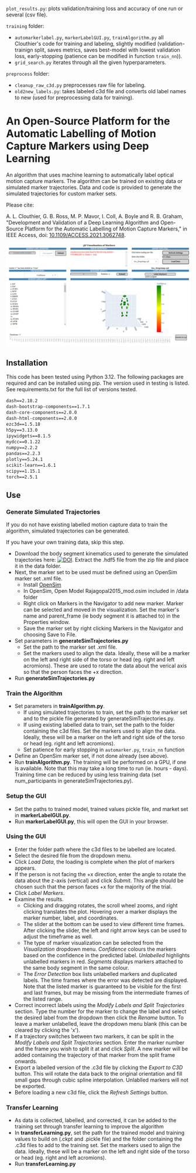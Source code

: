 `plot_results.py`: plots validation/training loss and accuracy of one run or several (csv file).

`training` folder: 
- `automarkerlabel.py`, `markerLabelGUI.py`, `trainAlgorithm.py` all Clouthier's code for training and labeling, slightly modified (validation-trainign split, saves metrics, saves best-model with lowest validation loss, early-stopping (patience can be modified in function `train_nn`)). 
- `grid_search.py` iterates through all the given hyperparameters.

`preprocess` folder: 
- `cleanup_raw_c3d.py` preprocesses raw file for labeling.
- `old2new_labels.py`: takes labeled c3d file and converts old label names to new (used for preprocessing data for training). 


# An Open-Source Platform for the Automatic Labelling of Motion Capture Markers using Deep Learning

An algorithm that uses machine learning to automatically label optical motion capture markers. The algorithm can be trained on existing data or simulated marker trajectories. Data and code is provided to generate the simulated trajectories for custom marker sets.

Please cite:

A. L. Clouthier, G. B. Ross, M. P. Mavor, I. Coll, A. Boyle and R. B. Graham, "Development and Validation of a Deep Learning Algorithm and Open-Source Platform for the Automatic Labelling of Motion Capture Markers," in IEEE Access, doi: [10.1109/ACCESS.2021.3062748](https://doi.org/10.1109/ACCESS.2021.3062748).
 
![Marker Labelling GUI](/images/auto-marker-label-GUI.jpg) 
 
## Installation
This code has been tested using Python 3.12. The following packages are required and can be installed using pip. The version used in testing is listed. See requirements.txt for the full list of versions tested.
```
dash==2.18.2
dash-bootstrap-components==1.7.1
dash-core-components==2.0.0
dash-html-components==2.0.0
ezc3d==1.5.18
h5py==3.13.0
ipywidgets==8.1.5
mydcc==0.1.22
numpy==2.2.2
pandas==2.2.3
plotly==5.24.1
scikit-learn==1.6.1
scipy==1.15.1
torch==2.5.1
```

## Use
### Generate Simulated Trajectories
If you do not have existing labelled motion capture data to train the algorithm, simulated trajectories can be generated. 

If you have your own training data, skip this step.
- Download the body segment kinematics used to generate the simulated trajectories here: [![DOI](https://zenodo.org/badge/DOI/10.5281/zenodo.4293999.svg)](https://doi.org/10.5281/zenodo.4293999). Extract the .hdf5 file from the zip file and place it in the data folder.
- Next, the marker set to be used must be defined using an OpenSim marker set .xml file. 
  - Install [OpenSim](https://simtk.org/frs/index.php?group_id=91)
  - In OpenSim, Open Model Rajagopal2015_mod.osim included in /data folder
  - Right click on Markers in the Navigator to add new marker. Marker can be selected and moved in the visualization. Set the marker's name and parent_frame (ie body segment it is attached to) in the Properties window.
  - Save the marker set by right clicking Markers in the Navigator and choosing Save to File.
- Set parameters in **generateSimTrajectories.py**
  - Set the path to the marker set .xml file. 
  - Set the markers used to align the data. Ideally, these will be a marker on the left and right side of the torso or head (eg. right and left acromions). These are used to rotate the data about the verical axis so that the person faces the +x direction.
- Run **generateSimTrajectories.py**

### Train the Algorithm
- Set parameters in **trainAlgorithm.py**.
  - If using simulated trajectories to train, set the path to the marker set and to the pickle file generated by generateSimTrajectories.py.
  - If using existing labelled data to train, set the path to the folder containing the c3d files. Set the markers used to align the data. Ideally, these will be a marker on the left and right side of the torso or head (eg. right and left acromions).
  - Set patience for early stopping in `automarker.py`, `train_nn` function
- Define an OpenSim marker set, if not done already (see above).
- Run **trainAlgorithm.py**. The training will be performed on a GPU, if one is available. 
Note that this may take a long time to run (ie. hours - days). Training time can be reduced by using less training data (set num_participants in generateSimTrajectories.py).

### Setup the GUI
- Set the paths to trained model, trained values pickle file, and market set in **markerLabelGUI.py**.
- Run **markerLabelGUI.py**, this will open the GUI in your browser.

### Using the GUI 
- Enter the folder path where the c3d files to be labelled are located.
- Select the desired file from the dropdown menu.
- Click *Load Data*, the loading is complete when the plot of markers appears.
- If the person is not facing the +x direction, enter the angle to rotate the data about the z-axis (vertical) and click *Submit*. This angle should be chosen such that the person faces +x for the majority of the trial. 
- Click *Label Markers*.
- Examine the results.
  - Clicking and dragging rotates, the scroll wheel zooms, and right clicking translates the plot. Hovering over a marker displays the marker number, label, and coordinates.
  - The slider at the bottom can be used to view different time frames. After clicking the slider, the left and right arrow keys can be used to adjust the timeframe as well.
  - The type of marker visualization can be selected from the *Visualization* dropdown menu. *Confidence* colours the markers based on the confidence in the predicted label. *Unlabelled* highlights unlabelled markers in red. *Segments* displays markers attached to the same body segment in the same colour.
  - The *Error Detection* box lists unlabelled markers and duplicated labels. The time frames where the error was detected are displayed. Note that the listed marker is guaranteed to be visible for the first and last frames, but may be missing from the intermediate frames of the listed range.
- Correct incorrect labels using the *Modify Labels and Split Trajectories* section. Type the number for the marker to change the label and select the desired label from the dropdown then click the *Rename* button. To leave a marker unlabelled, leave the dropdown menu blank (this can be cleared by clicking the 'x').
- If a trajectory switches between two markers, it can be split in the *Modify Labels and Split Trajectories* section. Enter the marker number and the frame you wish to split it at and click *Split*. A new marker will be added containing the trajectory of that marker from the split frame onwards.
- Export a labelled version of the .c3d file by clicking the *Export to C3D* button. This will rotate the data back to the original orientation and fill small gaps through cubic spline interpolation. Unlablled markers will not be exported.
- Before loading a new c3d file, click the *Refresh Settings* button.

### Transfer Learning
- As data is collected, labelled, and corrected, it can be added to the training set through transfer learning to improve the algorithm
- In **transferLearning.py**, set the path for the trained model and training values to build on (.ckpt and .pickle file) and the folder containing the .c3d files to add to the training set. Set the markers used to align the data. Ideally, these will be a marker on the left and right side of the torso or head (eg. right and left acromions).
- Run **transferLearning.py**
